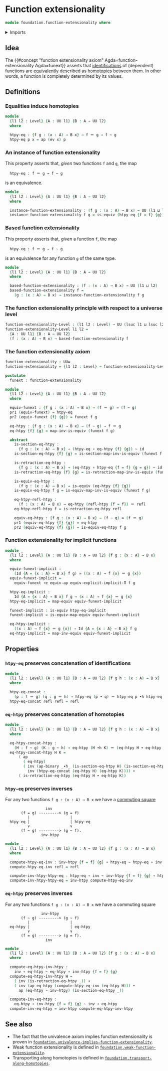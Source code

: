 # Function extensionality

```agda
module foundation.function-extensionality where
```

<details><summary>Imports</summary>

```agda
open import foundation.action-on-identifications-binary-functions
open import foundation.action-on-identifications-functions
open import foundation.dependent-pair-types
open import foundation.evaluation-functions
open import foundation.implicit-function-types
open import foundation.universe-levels
open import foundation.whiskering-homotopies-composition

open import foundation-core.equivalences
open import foundation-core.function-types
open import foundation-core.homotopies
open import foundation-core.identity-types
```

</details>

## Idea

The
{{#concept "function extensionality axiom" Agda=function-extensionality Agda=funext}}
asserts that [identifications](foundation-core.identity-types.md) of (dependent)
functions are [equivalently](foundation-core.equivalences.md) described as
[homotopies](foundation-core.homotopies.md) between them. In other words, a
function is completely determined by its values.

## Definitions

### Equalities induce homotopies

```agda
module _
  {l1 l2 : Level} {A : UU l1} {B : A → UU l2}
  where

  htpy-eq : {f g : (x : A) → B x} → f ＝ g → f ~ g
  htpy-eq p x = ap (ev x) p
```

### An instance of function extensionality

This property asserts that, _given_ two functions `f` and `g`, the map

```text
  htpy-eq : f ＝ g → f ~ g
```

is an equivalence.

```agda
module _
  {l1 l2 : Level} {A : UU l1} {B : A → UU l2}
  where

  instance-function-extensionality : (f g : (x : A) → B x) → UU (l1 ⊔ l2)
  instance-function-extensionality f g = is-equiv (htpy-eq {f = f} {g})
```

### Based function extensionality

This property asserts that, _given_ a function `f`, the map

```text
  htpy-eq : f ＝ g → f ~ g
```

is an equivalence for any function `g` of the same type.

```agda
module _
  {l1 l2 : Level} {A : UU l1} {B : A → UU l2}
  where

  based-function-extensionality : (f : (x : A) → B x) → UU (l1 ⊔ l2)
  based-function-extensionality f =
    (g : (x : A) → B x) → instance-function-extensionality f g
```

### The function extensionality principle with respect to a universe level

```agda
function-extensionality-Level : (l1 l2 : Level) → UU (lsuc l1 ⊔ lsuc l2)
function-extensionality-Level l1 l2 =
  {A : UU l1} {B : A → UU l2}
  (f : (x : A) → B x) → based-function-extensionality f
```

### The function extensionality axiom

```agda
function-extensionality : UUω
function-extensionality = {l1 l2 : Level} → function-extensionality-Level l1 l2

postulate
  funext : function-extensionality

module _
  {l1 l2 : Level} {A : UU l1} {B : A → UU l2}
  where

  equiv-funext : {f g : (x : A) → B x} → (f ＝ g) ≃ (f ~ g)
  pr1 (equiv-funext) = htpy-eq
  pr2 (equiv-funext {f} {g}) = funext f g

  eq-htpy : {f g : (x : A) → B x} → (f ~ g) → f ＝ g
  eq-htpy {f} {g} = map-inv-is-equiv (funext f g)

  abstract
    is-section-eq-htpy :
      {f g : (x : A) → B x} → (htpy-eq ∘ eq-htpy {f} {g}) ~ id
    is-section-eq-htpy {f} {g} = is-section-map-inv-is-equiv (funext f g)

    is-retraction-eq-htpy :
      {f g : (x : A) → B x} → (eq-htpy ∘ htpy-eq {f = f} {g = g}) ~ id
    is-retraction-eq-htpy {f} {g} = is-retraction-map-inv-is-equiv (funext f g)

    is-equiv-eq-htpy :
      (f g : (x : A) → B x) → is-equiv (eq-htpy {f} {g})
    is-equiv-eq-htpy f g = is-equiv-map-inv-is-equiv (funext f g)

    eq-htpy-refl-htpy :
      (f : (x : A) → B x) → eq-htpy (refl-htpy {f = f}) ＝ refl
    eq-htpy-refl-htpy f = is-retraction-eq-htpy refl

    equiv-eq-htpy : {f g : (x : A) → B x} → (f ~ g) ≃ (f ＝ g)
    pr1 (equiv-eq-htpy {f} {g}) = eq-htpy
    pr2 (equiv-eq-htpy {f} {g}) = is-equiv-eq-htpy f g
```

### Function extensionality for implicit functions

```agda
module _
  {l1 l2 : Level} {A : UU l1} {B : A → UU l2} {f g : {x : A} → B x}
  where

  equiv-funext-implicit :
    (Id {A = {x : A} → B x} f g) ≃ ((x : A) → f {x} ＝ g {x})
  equiv-funext-implicit =
    equiv-funext ∘e equiv-ap equiv-explicit-implicit-Π f g

  htpy-eq-implicit :
    Id {A = {x : A} → B x} f g → (x : A) → f {x} ＝ g {x}
  htpy-eq-implicit = map-equiv equiv-funext-implicit

  funext-implicit : is-equiv htpy-eq-implicit
  funext-implicit = is-equiv-map-equiv equiv-funext-implicit

  eq-htpy-implicit :
    ((x : A) → f {x} ＝ g {x}) → Id {A = {x : A} → B x} f g
  eq-htpy-implicit = map-inv-equiv equiv-funext-implicit
```

## Properties

### `htpy-eq` preserves concatenation of identifications

```agda
module _
  {l1 l2 : Level} {A : UU l1} {B : A → UU l2} {f g h : (x : A) → B x}
  where

  htpy-eq-concat :
    (p : f ＝ g) (q : g ＝ h) → htpy-eq (p ∙ q) ＝ htpy-eq p ∙h htpy-eq q
  htpy-eq-concat refl refl = refl
```

### `eq-htpy` preserves concatenation of homotopies

```agda
module _
  {l1 l2 : Level} {A : UU l1} {B : A → UU l2} {f g h : (x : A) → B x}
  where

  eq-htpy-concat-htpy :
    (H : f ~ g) (K : g ~ h) → eq-htpy (H ∙h K) ＝ (eq-htpy H ∙ eq-htpy K)
  eq-htpy-concat-htpy H K =
      ( ap
        ( eq-htpy)
        ( inv (ap-binary _∙h_ (is-section-eq-htpy H) (is-section-eq-htpy K)) ∙
          inv (htpy-eq-concat (eq-htpy H) (eq-htpy K)))) ∙
      ( is-retraction-eq-htpy (eq-htpy H ∙ eq-htpy K))
```

### `htpy-eq` preserves inverses

For any two functions `f g : (x : A) → B x` we have a
[commuting square](foundation-core.commuting-squares-of-maps.md)

```text
                  inv
       (f = g) ---------> (g = f)
          |                  |
  htpy-eq |                  | htpy-eq
          ∨                  ∨
       (f ~ g) ---------> (g ~ f).
                inv-htpy
```

```agda
module _
  {l1 l2 : Level} {A : UU l1} {B : A → UU l2} {f g : (x : A) → B x}
  where

  compute-htpy-eq-inv : inv-htpy {f = f} {g} ∘ htpy-eq ~ htpy-eq ∘ inv
  compute-htpy-eq-inv refl = refl

  compute-inv-htpy-htpy-eq : htpy-eq ∘ inv ~ inv-htpy {f = f} {g} ∘ htpy-eq
  compute-inv-htpy-htpy-eq = inv-htpy compute-htpy-eq-inv
```

### `eq-htpy` preserves inverses

For any two functions `f g : (x : A) → B x` we have a commuting square

```text
                inv-htpy
       (f ~ g) ---------> (g ~ f)
          |                  |
  eq-htpy |                  | eq-htpy
          ∨                  ∨
       (f = g) ---------> (g = f).
                  inv
```

```agda
module _
  {l1 l2 : Level} {A : UU l1} {B : A → UU l2} {f g : (x : A) → B x}
  where

  compute-eq-htpy-inv-htpy :
    inv ∘ eq-htpy ~ eq-htpy ∘ inv-htpy {f = f} {g}
  compute-eq-htpy-inv-htpy H =
    ( inv (is-retraction-eq-htpy _)) ∙
    ( inv (ap eq-htpy (compute-htpy-eq-inv (eq-htpy H))) ∙
      ap (eq-htpy ∘ inv-htpy) (is-section-eq-htpy _))

  compute-inv-eq-htpy :
    eq-htpy ∘ inv-htpy {f = f} {g} ~ inv ∘ eq-htpy
  compute-inv-eq-htpy = inv-htpy compute-eq-htpy-inv-htpy
```

## See also

- The fact that the univalence axiom implies function extensionality is proven
  in
  [`foundation.univalence-implies-function-extensionality`](foundation.univalence-implies-function-extensionality.md).
- Weak function extensionality is defined in
  [`foundation.weak-function-extensionality`](foundation.weak-function-extensionality.md).
- Transporting along homotopies is defined in
  [`foundation.transport-along-homotopies`](foundation.transport-along-homotopies.md).
